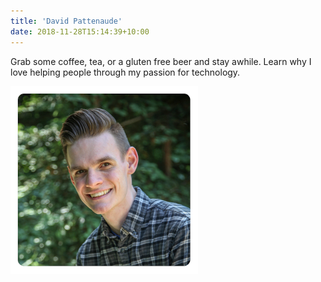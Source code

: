 ```yaml
---
title: 'David Pattenaude'
date: 2018-11-28T15:14:39+10:00
---
```


Grab some coffee, tea, or a gluten free beer and stay awhile. Learn why I love helping people through my passion for technology.

![David Pattenaude](images/david.jpg)